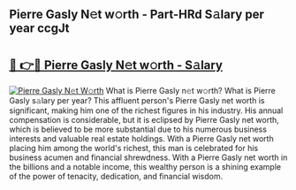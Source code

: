 ## Pierre Gasly N𝚎t w𝚘rth - Part-HRd S𝚊lary per year ccgJt

# <h2><a href="http://gc10a6q.nevu.top/?p=Pierre+Gasly">🔗 👉🔴 Pierre Gasly N𝚎t w𝚘rth - S𝚊lary</a></h2>

[![Pierre Gasly N𝚎t W𝚘rth](https://i.imgur.com/Oavwk0R.jpeg)](http://gc10a6q.nevu.top/?p=Pierre+Gasly)
What is Pierre Gasly n𝚎t w𝚘rth? What is Pierre Gasly s𝚊lary per year?
This affluent person's Pierre Gasly net worth is significant, making him one of the richest figures in his industry. His annual compensation is considerable, but it is eclipsed by Pierre Gasly net worth, which is believed to be more substantial due to his numerous business interests and valuable real estate holdings. With a Pierre Gasly net worth placing him among the world's richest, this man is celebrated for his business acumen and financial shrewdness. With a Pierre Gasly net worth in the billions and a notable income, this wealthy person is a shining example of the power of tenacity, dedication, and financial wisdom.
